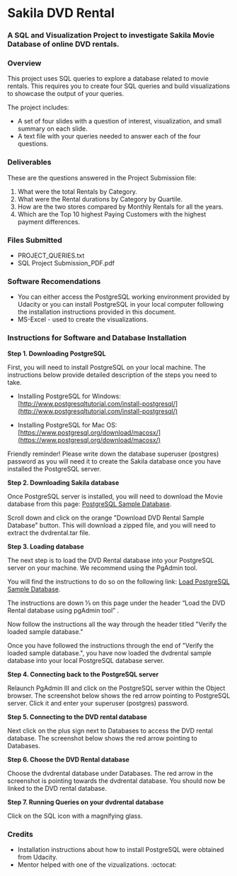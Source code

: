 
# Sakila DVD Rental

### A SQL and Visualization Project to investigate Sakila Movie Database of online DVD rentals.

### Overview
This project uses SQL queries to explore a database related to movie rentals.
This requires you to create four SQL queries and build visualizations to showcase the output of your queries.

The project includes:
* A set of four slides with a question of interest, visualization, and small summary on each slide.
* A text file with your queries needed to answer each of the four questions.

### Deliverables
These are the questions answered in the Project Submission file:

1. What were the total Rentals by Category.
2. What were the Rental durations by Category by Quartile.
3. How are the two stores compared by Monthly Rentals for all the years.
4. Which are the Top 10 highest Paying Customers with the highest payment differences.

### Files Submitted
* PROJECT_QUERIES.txt
* SQL Project Submission_PDF.pdf

### Software Recomendations
* You can either access the PostgreSQL working environment provided by Udacity or you can install PostgreSQL in your local computer following the installation instructions provided in this document.
* MS-Excel - used to create the visualizations.

### Instructions for Software and Database Installation
__Step 1. Downloading PostgreSQL__

 First, you will need to install PostgreSQL on your local machine. The instructions below provide detailed description of the steps you need to take.

 * Installing PostgreSQL for Windows:
[http://www.postgresqltutorial.com/install-postgresql/](http://www.postgresqltutorial.com/install-postgresql/)

* Installing PostgreSQL for Mac OS:
[https://www.postgresql.org/download/macosx/](https://www.postgresql.org/download/macosx/)

Friendly reminder! Please write down the database superuser (postgres) password as you will need it to create the Sakila database once you have installed the PostgreSQL server.

__Step 2. Downloading Sakila database__

Once PostgreSQL server is installed, you will need to download the Movie database from this page: [PostgreSQL Sample Database](https://www.postgresqltutorial.com/postgresql-sample-database/).

Scroll down and click on the orange "Download DVD Rental Sample Database" button.
This will download a zipped file, and you will need to extract the dvdrental.tar file.

__Step 3. Loading database__

The next step is to load the DVD Rental database into your PostgreSQL server on your machine.
We recommend using the PgAdmin tool.

You will find the instructions to do so on the following link: [Load PostgreSQL Sample Database](https://www.postgresqltutorial.com/load-postgresql-sample-database/).

The instructions are down ⅓ on this page under the header “Load the DVD Rental database using pgAdmin tool” .

Now follow the instructions all the way through the header titled "Verify the loaded sample database."

Once you have followed the instructions through the end of "Verify the loaded sample database.", you have now loaded the dvdrental sample database into your local PostgreSQL database server.

__Step 4. Connecting back to the PostgreSQL server__

Relaunch PgAdmin III and click on the PostgreSQL server within the Object browser. The screenshot below shows the red arrow pointing
to PostgreSQL server. Click it and enter your superuser (postgres) password.

__Step 5. Connecting to the DVD rental database__

Next click on the plus sign next to Databases to access the DVD rental database. The screenshot below shows the red arrow pointing to Databases.

__Step 6. Choose the DVD Rental database__

Choose the dvdrental database under Databases. The red arrow in the screenshot is pointing towards the dvdrental database.
You should now be linked to the DVD rental database.

__Step 7. Running Queries on your dvdrental database__

Click on the SQL icon with a magnifying glass.


### Credits
* Installation instructions about how to install PostgreSQL were obtained from Udacity.
* Mentor helped with one of the vizualizations. :octocat:
